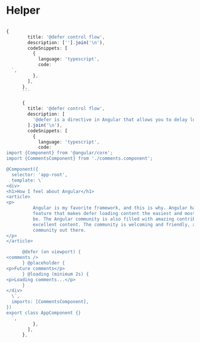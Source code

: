 # Helper

````typescript

{
        title: '@defer control flow',
        description: [''].join('\n'),
        codeSnippets: [
          {
            language: 'typescript',
            code: `
  `,
          },
        ],
      },
      ```
````

```typescript
      {
        title: '@defer control flow',
        description: [
          '@defer is a directive in Angular that allows you to delay loading a section of a components template until a specific condition is met. This helps with lazy-loading content and optimizing performance.',
        ].join('\n'),
        codeSnippets: [
          {
            language: 'typescript',
            code: `
import {Component} from '@angular/core';
import {CommentsComponent} from './comments.component';

@Component({
  selector: 'app-root',
  template: \`
<div>
<h1>How I feel about Angular</h1>
<article>
<p>
          Angular is my favorite framework, and this is why. Angular has the coolest deferrable view
          feature that makes defer loading content the easiest and most ergonomic it could possibly
          be. The Angular community is also filled with amazing contributors and experts that create
          excellent content. The community is welcoming and friendly, and it really is the best
          community out there.
</p>
</article>

      @defer (on viewport) {
<comments />
      } @placeholder {
<p>Future comments</p>
      } @loading (minimum 2s) {
<p>Loading comments...</p>
      }
</div>
  \`,
  imports: [CommentsComponent],
})
export class AppComponent {}
  `,
          },
        ],
      },


```
